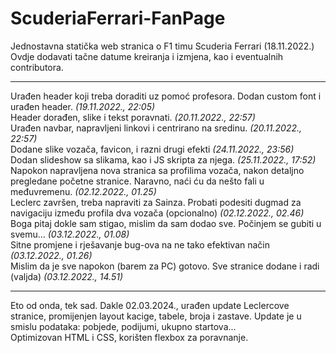 # ScuderiaFerrari-FanPage
Jednostavna statička web stranica o F1 timu Scuderia Ferrari (18.11.2022.) <br>
Ovdje dodavati tačne datume kreiranja i izmjena, kao i eventualnih contributora. 
<hr>
Urađen header koji treba doraditi uz pomoć profesora. Dodan custom font i urađen header. <i>(19.11.2022., 22:05)</i>
<br>
Header dorađen, slike i tekst poravnati. <i>(20.11.2022., 22:57)</i>
<br>
Urađen navbar, napravljeni linkovi i centrirano na sredinu. <i>(20.11.2022., 22:57)</i>
<br>
Dodane slike vozača, favicon, i razni drugi efekti <i>(24.11.2022., 23:56)</i>
<br>
Dodan slideshow sa slikama, kao i JS skripta za njega. <i>(25.11.2022., 17:52)</i>
<br>
Napokon napravljena nova stranica sa profilima vozača, nakon detaljno pregledane početne stranice. Naravno, naći ću da nešto fali u međuvremenu. <i>(02.12.2022., 01.25)</i>
<br>
Leclerc završen, treba napraviti za Sainza. Probati podesiti dugmad za navigaciju između profila dva vozača (opcionalno) <i>(02.12.2022., 02.46)</i>
<br>
Boga pitaj dokle sam stigao, mislim da sam dodao sve. Počinjem se gubiti u svemu... <i>(03.12.2022., 01.08)</i>
<br>
Sitne promjene i rješavanje bug-ova na ne tako efektivan način <i>(03.12.2022., 01.26)</i>
<br>
Mislim da je sve napokon (barem za PC) gotovo. Sve stranice dodane i radi (valjda) <i>(03.12.2022., 14.51)</i>
<br>
<hr>
Eto od onda, tek sad. Dakle 02.03.2024., urađen update Leclercove stranice, promijenjen layout kacige, tabele, broja i zastave. Update je u smislu podataka: pobjede, podijumi, ukupno startova...
<br>
Optimizovan HTML i CSS, korišten flexbox za poravnanje. 

